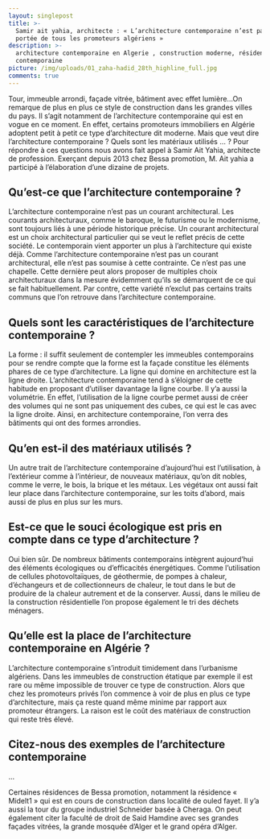```yaml
---
layout: singlepost
title: >-
  Samir ait yahia, architecte : « L’architecture contemporaine n’est pas à la
  portée de tous les promoteurs algériens »
description: >-
  architecture contemporaine en Algerie , construction moderne, résidence
  contemporaine 
picture: /img/uploads/01_zaha-hadid_28th_highline_full.jpg
comments: true
---
```

Tour, immeuble arrondi, façade vitrée, bâtiment avec effet lumière…On remarque de plus en plus ce style de construction dans les grandes villes du pays. Il s’agit notamment de l’architecture contemporaine qui est en vogue en ce moment. En effet, certains promoteurs immobiliers en Algérie adoptent petit à petit ce type d’architecture dit moderne. Mais que veut dire l’architecture contemporaine ? Quels sont les matériaux utilisés … ? Pour répondre à ces questions nous avons fait appel à Samir Ait Yahia, architecte de profession. Exerçant depuis 2013 chez Bessa promotion, M. Ait yahia a participé à l’élaboration d’une dizaine de projets.

##  Qu’est-ce que l’architecture contemporaine ?

L’architecture contemporaine n’est pas un courant architectural. Les courants architecturaux, comme le baroque, le futurisme ou le modernisme, sont toujours liés à une période historique précise. Un courant architectural est un choix architectural particulier qui se veut le reflet précis de cette société. Le contemporain vient apporter un plus à l’architecture qui existe déjà. Comme l’architecture contemporaine n’est pas un courant architectural, elle n’est pas soumise à cette contrainte. Ce n’est pas une chapelle. Cette dernière peut alors proposer de multiples choix architecturaux dans la mesure évidemment qu’ils se démarquent de ce qui se fait habituellement. Par contre, cette variété n’exclut pas certains traits communs que l’on retrouve dans l’architecture contemporaine.

## Quels sont  les caractéristiques de l’architecture contemporaine ?

La forme : il suffit seulement de contempler les immeubles contemporains pour se rendre compte que la forme est la façade constitue les éléments phares de ce type d’architecture. La ligne qui domine en architecture est la ligne droite. L’architecture contemporaine tend à s’éloigner de cette habitude en proposant d’utiliser davantage la ligne courbe. Il y’a aussi la volumétrie. En effet, l’utilisation de la ligne courbe permet aussi de créer des volumes qui ne sont pas uniquement des cubes, ce qui est le cas avec la ligne droite. Ainsi, en architecture contemporaine, l’on verra des bâtiments qui ont des formes arrondies.

## Qu’en est-il des matériaux utilisés ?

Un autre trait de l’architecture contemporaine d’aujourd’hui est l’utilisation, à l’extérieur comme à l’intérieur, de nouveaux matériaux, qu’on dit nobles, comme le verre, le bois, la brique et les métaux. Les végétaux ont aussi fait leur place dans l’architecture contemporaine, sur les toits d’abord, mais aussi de plus en plus sur les murs.

## Est-ce que le souci écologique est pris en compte dans ce type d’architecture ?

Oui bien sûr. De nombreux bâtiments contemporains intègrent aujourd’hui des éléments écologiques ou d’efficacités énergétiques.  Comme l’utilisation de cellules photovoltaïques, de géothermie, de pompes à chaleur, d’échangeurs et de collectionneurs de chaleur, le tout dans le but de produire de la chaleur autrement et de la conserver.  Aussi, dans le milieu de la construction résidentielle l’on propose également le tri des déchets ménagers.

##  Qu’elle est la place de l’architecture contemporaine en Algérie ?

L’architecture contemporaine s’introduit timidement dans l’urbanisme algériens. Dans les immeubles de construction étatique par exemple il est rare ou même impossible de trouver ce type de construction.  Alors que chez les promoteurs privés l’on commence à voir de plus en plus ce type d’architecture, mais ça reste quand même minime par rapport aux promoteur étrangers. La raison est le coût des matériaux de construction qui reste très élevé. 

## Citez-nous des exemples de l’architecture contemporaine

...

Certaines résidences de Bessa promotion, notamment la résidence « Midelt1 » qui est en cours de construction dans localité de ouled fayet. Il y’a aussi la tour du groupe industriel Schneider basée à Cheraga.  On peut également citer la faculté de droit de Said Hamdine avec ses grandes façades vitrées, la grande mosquée d’Alger et le grand opéra d’Alger.
